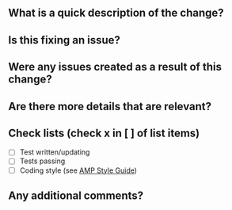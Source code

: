 ## What is a quick description of the change?

## Is this fixing an issue?

## Were any issues created as a result of this change?

## Are there more details that are relevant?

## Check lists (check x in [ ] of list items)
- [ ] Test written/updating
- [ ] Tests passing
- [ ] Coding style (see [AMP Style Guide](https://docs.google.com/document/d/12psTRj222Epa1dPj1StSx_5ltzKU0ssKErxQkieUkwc/edit?usp=sharing))

## Any additional comments?
